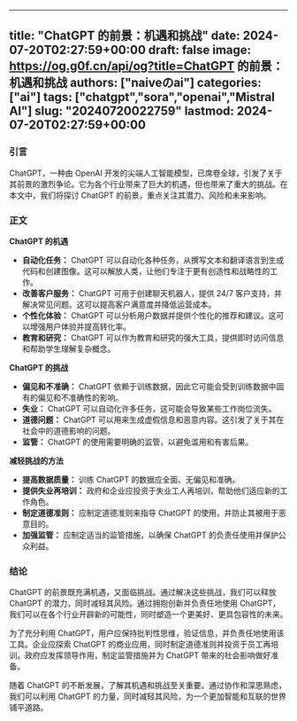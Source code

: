 
---
title: "ChatGPT 的前景：机遇和挑战"
date: 2024-07-20T02:27:59+00:00
draft: false
image: https://og.g0f.cn/api/og?title=ChatGPT 的前景：机遇和挑战
authors: ["naiveのai"]
categories: ["ai"]
tags: ["chatgpt","sora","openai","Mistral AI"]
slug: "20240720022759"
lastmod: 2024-07-20T02:27:59+00:00
---
### 引言

ChatGPT，一种由 OpenAI 开发的尖端人工智能模型，已席卷全球，引发了关于其前景的激烈争论。它为各个行业带来了巨大的机遇，但也带来了重大的挑战。在本文中，我们将探讨 ChatGPT 的前景，重点关注其潜力、风险和未来影响。

### 正文

**ChatGPT 的机遇**

* **自动化任务：** ChatGPT 可以自动化各种任务，从撰写文本和翻译语言到生成代码和创建图像。这可以解放人类，让他们专注于更有创造性和战略性的工作。
* **改善客户服务：** ChatGPT 可用于创建聊天机器人，提供 24/7 客户支持，并解决常见问题。这可以提高客户满意度并降低运营成本。
* **个性化体验：** ChatGPT 可以分析用户数据并提供个性化的推荐和建议。这可以增强用户体验并提高转化率。
* **教育和研究：** ChatGPT 可以作为教育和研究的强大工具，提供即时访问信息和帮助学生理解复杂概念。

**ChatGPT 的挑战**

* **偏见和不准确：** ChatGPT 依赖于训练数据，因此它可能会受到训练数据中固有的偏见和不准确性的影响。
* **失业：** ChatGPT 可以自动化许多任务，这可能会导致某些工作岗位流失。
* **道德问题：** ChatGPT 可以用来生成虚假信息和恶意内容。这引发了关于其在社会中的道德影响的问题。
* **监管：** ChatGPT 的使用需要明确的监管，以避免滥用和有害后果。

**减轻挑战的方法**

* **提高数据质量：** 训练 ChatGPT 的数据应全面、无偏见和准确。
* **提供失业再培训：** 政府和企业应投资于失业工人再培训，帮助他们适应新的工作角色。
* **制定道德准则：** 应制定道德准则来指导 ChatGPT 的使用，并防止其被用于恶意目的。
* **加强监管：** 应制定适当的监管措施，以确保 ChatGPT 的负责任使用并保护公众利益。

### 结论

ChatGPT 的前景既充满机遇，又面临挑战。通过解决这些挑战，我们可以释放 ChatGPT 的潜力，同时减轻其风险。通过拥抱创新并负责任地使用 ChatGPT，我们可以在各个行业开辟新的可能性，同时塑造一个更美好、更具包容性的未来。

为了充分利用 ChatGPT，用户应保持批判性思维，验证信息，并负责任地使用该工具。企业应探索 ChatGPT 的商业应用，同时制定道德准则并投资于员工再培训。政府应发挥领导作用，制定监管措施并为 ChatGPT 带来的社会影响做好准备。

随着 ChatGPT 的不断发展，了解其机遇和挑战至关重要。通过协作和深思熟虑，我们可以利用 ChatGPT 的力量，同时减轻其风险，为一个更加智能和互联的世界铺平道路。